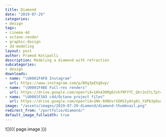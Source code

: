 ```yaml
---
title: Diamond
date: "2019-07-29"
categories:
- design
tags:
- cinema-4d
- octane-render
- graphic-design
- 3d-modeling
layout: post
author: Pramod Kotipalli
description: Modeling a diamond with refraction
subcategories:
- design
downloads:
- name: "\U0001F4F8 Instagram"
  url: https://www.instagram.com/p/B0g3pEVg6vp/
- name: "\U0001F4BE Full-res renders"
  url: https://drive.google.com/open?id=1Ah43KMgDJshfRFYTC_Qkr2nItLTpt4rg
- name: "\U0001F3A5 c4d/Octane project files"
  url: https://drive.google.com/open?id=1Nk-9XNUsrSOHSIyAtg8i_tXPb3pQxoas
image: "/assets/images/2019-07-29-diamond/diamond-thumbnail.png"
redirect_from: "/portfolio/diamond/"
default_image_fullwidth: true
---
```


![]({{ page.image }})

